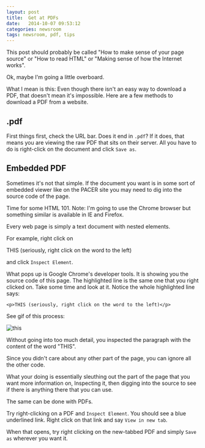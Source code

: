 ```yaml
---
layout: post
title:  Get at PDFs
date:   2014-10-07 09:53:12
categories: newsroom
tags: newsroom, pdf, tips
---
```


This post should probably be called "How to make sense of your page source" or "How to read HTML" or "Making sense of how the Internet works".

Ok, maybe I'm going a little overboard.

What I mean is this: Even though there isn't an easy way to download a PDF, that doesn't mean it's impossible. Here are a few methods to download a PDF from a website.

## .pdf

First things first, check the URL bar. Does it end in `.pdf`? If it does, that means you are viewing the raw PDF that sits on their server. All you have to do is right-click on the document and click `Save as`.

## Embedded PDF

Sometimes it's not that simple. If the document you want is in some sort of embedded viewer like on the PACER site you may need to dig into the source code of the page.

Time for some HTML 101. Note: I'm going to use the Chrome browser but something similar is available in IE and Firefox.

Every web page is simply a text document with nested elements.

For example, right click on

THIS (seriously, right click on the word to the left)

and click `Inspect Element`.

What pops up is Google Chrome's developer tools. It is showing you the source code of this page. The highlighted line is the same one that you right clicked on. Take some time and look at it.
Notice the whole highlighted line says:

```
<p>THIS (seriously, right click on the word to the left)</p>
```

See gif of this process:

![this](https://cloud.githubusercontent.com/assets/4853944/4548357/63583ce8-4e54-11e4-98cc-12326077e5d6.gif)

Without going into too much detail, you inspected the paragraph with the content of the word "THIS".

Since you didn't care about any other part of the page, you can ignore all the other code.

What your doing is essentially sleuthing out the part of the page that you want more information on, Inspecting it, then digging into the source to see if there is anything there that you can use.

The same can be done with PDFs.

Try right-clicking on a PDF and `Inspect Element`. You should see a blue underlined link. Right click on that link and say `View in new tab`.

When that opens, try right clicking on the new-tabbed PDF and simply `Save as` wherever you want it.
